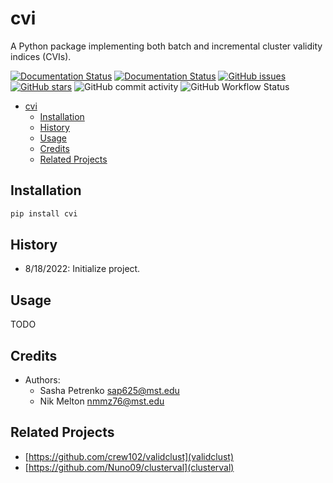 # cvi

A Python package implementing both batch and incremental cluster validity indices (CVIs).

[![Documentation Status](https://readthedocs.org/projects/cluster-validity-indices/badge/?version=latest)](https://cluster-validity-indices.readthedocs.io/en/latest/?badge=latest)
[![Documentation Status](https://readthedocs.org/projects/cluster-validity-indices/badge/?version=develop)](https://cluster-validity-indices.readthedocs.io/en/develop/?badge=develop)
[![GitHub issues](https://img.shields.io/github/issues/AP6YC/cvi?style=flat-square)](https://github.com/AP6YC/cvi/issues)
[![GitHub stars](https://img.shields.io/github/stars/AP6YC/cvi?style=flat-square)](https://github.com/AP6YC/cvi/stargazers)
![GitHub commit activity](https://img.shields.io/github/commit-activity/m/AP6YC/cvi?style=flat-square)
![GitHub Workflow Status](https://img.shields.io/github/workflow/status/AP6YC/cvi/Test?style=flat-square)

- [cvi](#cvi)
  - [Installation](#installation)
  - [History](#history)
  - [Usage](#usage)
  - [Credits](#credits)
  - [Related Projects](#related-projects)

## Installation

```python
pip install cvi
```

## History

- 8/18/2022: Initialize project.

## Usage

TODO

## Credits

- Authors:
  - Sasha Petrenko <sap625@mst.edu>
  - Nik Melton <nmmz76@mst.edu>

## Related Projects

- [https://github.com/crew102/validclust](validclust)
- [https://github.com/Nuno09/clusterval](clusterval)
